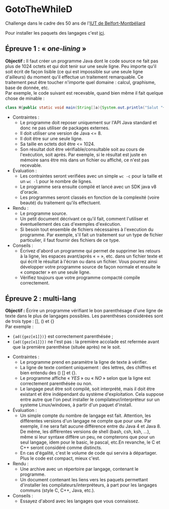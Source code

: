 # GotoTheWhileD
Challenge dans le cadre des 50 ans de l'[IUT de Belfort-Montbéliard](http://www.iut-bm.univ-fcomte.fr/)

Pour installer les paquets des langages c'est [ici](https://github.com/Florent8/GotoTheWhileD/blob/master/Installation.md).

## Épreuve 1 : « *one-lining* »
**Objectif :** Il faut créer un programme Java dont le code source ne fait pas plus de 1024 octets et qui doit tenir sur une seule ligne. Peu importe qu'il soit écrit de façon lisible (ce qui est impossible sur une seule ligne d'ailleurs) du moment qu'il effectue un traitement remarquable. Ce traitement peut être toucher n'importe quel domaine : calcul, graphisme, base de donnée, etc.<br/>
Par exemple, le code suivant est recevable, quand bien même il fait quelque chose de minable :
```Java
class H{public static void main(String[]a){System.out.println("Salut "+a[0]);}}
```

+ Contraintes :
    + Le programme doit reposer uniquement sur l'API Java standard et donc ne pas utiliser de packages externes.
    + Il doit utiliser une version de Java <= 8.
    + Il doit être sur une seule ligne.
    + Sa taille en octets doit être <= 1024.
    + Son résultat doit être vérifiable/consultable soit au cours de l'exécution, soit après. Par exemple, si le résultat est juste en mémoire sans être mis dans un fichier ou affiché, ce n'est pas recevable.
+ Évaluation :
    + Les contraintes seront verifiées avec un simple `wc -c` pour la taille et un `wc -l` pour le nombre de lignes.
    + Le programme sera ensuite compilé et lancé avec un SDK java v8 d'oracle.
    + Les programmes seront classés en fonction de la complexité (voire beauté) du traitement qu'ils effectuent.
+ Rendu :
    + Le programme source.
    + Un petit document décrivant ce qu'il fait, comment l'utiliser et éventuellement des cas d'exemples d'exécution.
    + Si besoin tout ensemble de fichiers nécessaires à l'execution du programme. Par exemple, s'il fait un traitement sur un type de fichier particulier, il faut fournir des fichiers de ce type.
+ Conseils :
    + Écrivez d'abord un programme qui permet de supprimer les retours à la ligne, les espaces avant/après « = », etc. dans un fichier texte et qui écrit le résultat à l'écran ou dans un fichier. Vous pourrez ainsi développer votre programme source de façon normale et ensuite le « compacter » en une seule ligne.
    + Vérifiez toujours que votre programme compacté compile correctement.

## Épreuve 2 : multi-lang
**Objectif :** Écrire un programme vérifiant le bon parenthésage d'une ligne de texte dans le plus de langages possibles. Les parenthèses considérées sont de trois type : [], () et {}<br/>
Par exemple :
- `{ad({gez[e1]})}` est correctement parenthésée ;
- `{ad({gez[e1]}})` ne l'est pas : la première accolade est refermée avant que la première parenthèse (située après) ne le soit.

+ Contraintes :
    + Le programme prend en paramètre la ligne de texte à vérifier.
    + La ligne de texte contient uniquement : des lettres, des chiffres et bien entendu des () [] et {}.
    + Le programme affiche « *YES* » ou « *NO* » selon que la ligne est correctement parenthésée ou non.
    + Le langage peut être soit compilé, soit interprété, mais il doit être existant et être indépendant du système d'exploitation. Cela suppose entre autre que l'on peut installer le compilateur/interpréteur sur un systeme Linux/windows, à partir d'un paquet d'install.
+ Évaluation :
    + Un simple compte du nombre de langage est fait. Attention, les différentes versions d'un langage ne compte que pour une. Par exemple, il ne sera fait aucune différence entre du Java 4 et Java 8. De même, les différentes versions de shell (bash, csh, ksh, ...), même si leur syntaxe diffère un peu, ne compterons que pour un seul langage, idem pour le basic, le pascal, etc.En revanche, le C et C++ seront considéré comme distincts.
    + En cas d'égalité, c'est le volume de code qui servira à départager. Plus le code est compact, mieux c'est.
+ Rendu :
    + Une archive avec un répertoire par langage, contenant le programme.
    + Un document contenant les liens vers les paquets permettant d'installer les compilateurs/interpréteurs, à part pour les langages communs (style C, C++, Java, etc.).
+ Conseils :
    + Essayez d'abord avec les langages que vous connaissez.
